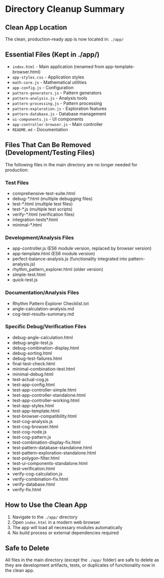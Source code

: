 # Directory Cleanup Summary

## Clean App Location
The clean, production-ready app is now located in: `./app/`

## Essential Files (Kept in ./app/)
- `index.html` - Main application (renamed from app-template-browser.html)
- `app-styles.css` - Application styles
- `math-core.js` - Mathematical utilities
- `app-config.js` - Configuration
- `pattern-generators.js` - Pattern generators
- `pattern-analysis.js` - Analysis tools
- `pattern-processing.js` - Pattern processing
- `pattern-exploration.js` - Exploration features
- `pattern-database.js` - Database management
- `ui-components.js` - UI components
- `app-controller-browser.js` - Main controller
- `README.md` - Documentation

## Files That Can Be Removed (Development/Testing Files)
The following files in the main directory are no longer needed for production:

### Test Files
- comprehensive-test-suite.html
- debug-*.html (multiple debugging files)
- test-*.html (multiple test files)
- test-*.js (multiple test scripts)
- verify-*.html (verification files)
- integration-tests*.html
- minimal-*.html

### Development/Analysis Files
- app-controller.js (ES6 module version, replaced by browser version)
- app-template.html (ES6 module version)
- perfect-balance-analysis.js (functionality integrated into pattern-analysis.js)
- rhythm_pattern_explorer.html (older version)
- simple-test.html
- quick-test.js

### Documentation/Analysis Files
- Rhythm Pattern Explorer Checklist.txt
- angle-calculation-analysis.md
- cog-test-results-summary.md

### Specific Debug/Verification Files
- debug-angle-calculation.html
- debug-angle-test.js
- debug-combination-display.html
- debug-sorting.html
- debug-test-failures.html
- final-test-check.html
- minimal-combination-test.html
- minimal-debug.html
- test-actual-cog.js
- test-app-config.html
- test-app-controller-simple.html
- test-app-controller-standalone.html
- test-app-controller-working.html
- test-app-styles.html
- test-app-template.html
- test-browser-compatibility.html
- test-cog-analysis.js
- test-cog-browser.html
- test-cog-node.js
- test-cog-pattern.js
- test-combination-display-fix.html
- test-pattern-database-standalone.html
- test-pattern-exploration-standalone.html
- test-polygon-filter.html
- test-ui-components-standalone.html
- test-verification.html
- verify-cog-calculation.js
- verify-combination-fix.html
- verify-database.html
- verify-fix.html

## How to Use the Clean App
1. Navigate to the `./app/` directory
2. Open `index.html` in a modern web browser
3. The app will load all necessary modules automatically
4. No build process or external dependencies required

## Safe to Delete
All files in the main directory (except the `./app/` folder) are safe to delete as they are development artifacts, tests, or duplicates of functionality now in the clean app.
